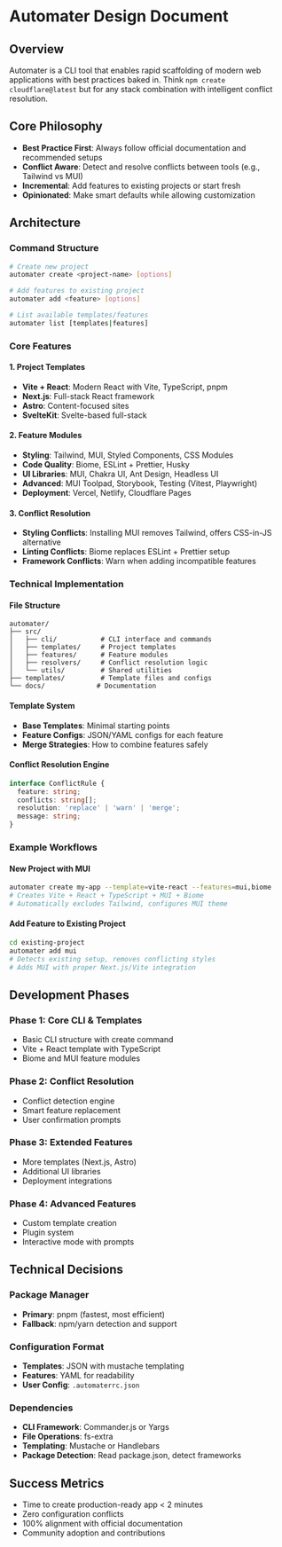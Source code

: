 # Automater Design Document

## Overview
Automater is a CLI tool that enables rapid scaffolding of modern web applications with best practices baked in. Think `npm create cloudflare@latest` but for any stack combination with intelligent conflict resolution.

## Core Philosophy
- **Best Practice First**: Always follow official documentation and recommended setups
- **Conflict Aware**: Detect and resolve conflicts between tools (e.g., Tailwind vs MUI)
- **Incremental**: Add features to existing projects or start fresh
- **Opinionated**: Make smart defaults while allowing customization

## Architecture

### Command Structure
```bash
# Create new project
automater create <project-name> [options]

# Add features to existing project
automater add <feature> [options]

# List available templates/features
automater list [templates|features]
```

### Core Features

#### 1. Project Templates
- **Vite + React**: Modern React with Vite, TypeScript, pnpm
- **Next.js**: Full-stack React framework
- **Astro**: Content-focused sites
- **SvelteKit**: Svelte-based full-stack

#### 2. Feature Modules
- **Styling**: Tailwind, MUI, Styled Components, CSS Modules
- **Code Quality**: Biome, ESLint + Prettier, Husky
- **UI Libraries**: MUI, Chakra UI, Ant Design, Headless UI
- **Advanced**: MUI Toolpad, Storybook, Testing (Vitest, Playwright)
- **Deployment**: Vercel, Netlify, Cloudflare Pages

#### 3. Conflict Resolution
- **Styling Conflicts**: Installing MUI removes Tailwind, offers CSS-in-JS alternative
- **Linting Conflicts**: Biome replaces ESLint + Prettier setup
- **Framework Conflicts**: Warn when adding incompatible features

### Technical Implementation

#### File Structure
```
automater/
├── src/
│   ├── cli/           # CLI interface and commands
│   ├── templates/     # Project templates
│   ├── features/      # Feature modules
│   ├── resolvers/     # Conflict resolution logic
│   └── utils/         # Shared utilities
├── templates/         # Template files and configs
└── docs/             # Documentation
```

#### Template System
- **Base Templates**: Minimal starting points
- **Feature Configs**: JSON/YAML configs for each feature
- **Merge Strategies**: How to combine features safely

#### Conflict Resolution Engine
```typescript
interface ConflictRule {
  feature: string;
  conflicts: string[];
  resolution: 'replace' | 'warn' | 'merge';
  message: string;
}
```

### Example Workflows

#### New Project with MUI
```bash
automater create my-app --template=vite-react --features=mui,biome
# Creates Vite + React + TypeScript + MUI + Biome
# Automatically excludes Tailwind, configures MUI theme
```

#### Add Feature to Existing Project
```bash
cd existing-project
automater add mui
# Detects existing setup, removes conflicting styles
# Adds MUI with proper Next.js/Vite integration
```

## Development Phases

### Phase 1: Core CLI & Templates
- Basic CLI structure with create command
- Vite + React template with TypeScript
- Biome and MUI feature modules

### Phase 2: Conflict Resolution
- Conflict detection engine
- Smart feature replacement
- User confirmation prompts

### Phase 3: Extended Features
- More templates (Next.js, Astro)
- Additional UI libraries
- Deployment integrations

### Phase 4: Advanced Features
- Custom template creation
- Plugin system
- Interactive mode with prompts

## Technical Decisions

### Package Manager
- **Primary**: pnpm (fastest, most efficient)
- **Fallback**: npm/yarn detection and support

### Configuration Format
- **Templates**: JSON with mustache templating
- **Features**: YAML for readability
- **User Config**: `.automaterrc.json`

### Dependencies
- **CLI Framework**: Commander.js or Yargs
- **File Operations**: fs-extra
- **Templating**: Mustache or Handlebars
- **Package Detection**: Read package.json, detect frameworks

## Success Metrics
- Time to create production-ready app < 2 minutes
- Zero configuration conflicts
- 100% alignment with official documentation
- Community adoption and contributions
